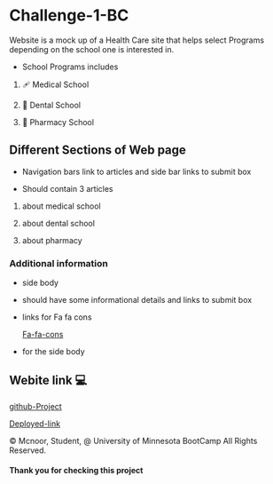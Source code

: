 # Challenge-1-BC

Website is a mock up of a Health Care site that helps select Programs depending on the school one is interested in.

* School Programs includes

1. 🩹 Medical School

2. 🦷 Dental School

3. 💊 Pharmacy School


## Different Sections of Web page

* Navigation bars link to articles and side bar links to submit box

* Should contain 3 articles

1. about medical school

2. about dental school

3. about pharmacy

###  Additional information 


* side body 

- should have some informational details and links to submit box

* links for Fa fa cons
  
   [Fa-fa-cons](https://cdnjs.cloudflare.com/ajax/libs/font-awesome/4.7.0/css/font-awesome.min.css)

- for the side body

## Webite link 💻

[github-Project](https://github.com/MCXBootCampUMN/1-BootCamp-HTML-CSS-Git-Challenge-Code-Refactor/tree/main)

[Deployed-link](https://Maxamed-NCX.github.io/1-BootCamp-HTML-CSS-Git-Challenge-Code-Refactor/)

© Mcnoor, Student, @ University of Minnesota BootCamp All Rights Reserved.

#### Thank you for checking this project
